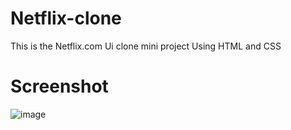 # Netflix-clone
This is the Netflix.com Ui clone mini project Using HTML and CSS

# Screenshot
![image](https://github.com/subhranil1101/Netflix-clone/assets/92681321/f19becba-3cc9-46f9-8013-4b2ff5207e03)
